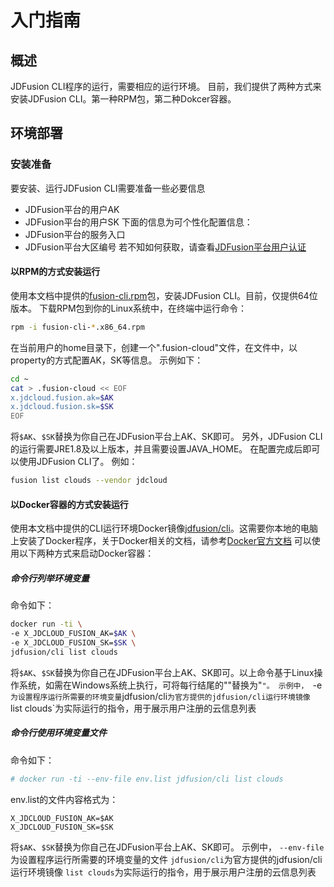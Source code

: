 # 入门指南
## 概述
JDFusion CLI程序的运行，需要相应的运行环境。
目前，我们提供了两种方式来安装JDFusion CLI。第一种RPM包，第二种Dokcer容器。
## 环境部署
### 安装准备
要安装、运行JDFusion CLI需要准备一些必要信息
* JDFusion平台的用户AK
* JDFusion平台的用户SK
下面的信息为可个性化配置信息：
* JDFusion平台的服务入口
* JDFusion平台大区编号
若不知如何获取，请查看[JDFusion平台用户认证](https://github.com/jdfusion/jdfusion.github.io)
#### 以RPM的方式安装运行
使用本文档中提供的[fusion-cli.rpm](http://jd-fusion-pub-storage.oss.cn-north-1.jcloudcs.com/releases/cli/rpm/fusion-cli-0.1.2~RELEASE.x86_64.rpm)包，安装JDFusion CLI。目前，仅提供64位版本。
下载RPM包到你的Linux系统中，在终端中运行命令：
```bash
rpm -i fusion-cli-*.x86_64.rpm
```
在当前用户的home目录下，创建一个".fusion-cloud"文件，在文件中，以property的方式配置AK，SK等信息。
示例如下：
```bash
cd ~
cat > .fusion-cloud << EOF
x.jdcloud.fusion.ak=$AK
x.jdcloud.fusion.sk=$SK
EOF
```
将`$AK`、`$SK`替换为你自己在JDFusion平台上AK、SK即可。
另外，JDFusion CLI的运行需要JRE1.8及以上版本，并且需要设置JAVA_HOME。
在配置完成后即可以使用JDFusion CLI了。
例如：
```bash
fusion list clouds --vendor jdcloud
```
#### 以Docker容器的方式安装运行
使用本文档中提供的CLI运行环境Docker镜像[jdfusion/cli](https://hub.docker.com/r/jdfusion/cli/)。这需要你本地的电脑上安装了Docker程序，关于Docker相关的文档，请参考[Docker官方文档](https://www.docker.com/)
可以使用以下两种方式来启动Docker容器：
##### 命令行列举环境变量
命令如下：
```bash
docker run -ti \
-e X_JDCLOUD_FUSION_AK=$AK \
-e X_JDCLOUD_FUSION_SK=$SK \
jdfusion/cli list clouds
```
将`$AK`、`$SK`替换为你自己在JDFusion平台上AK、SK即可。以上命令基于Linux操作系统，如需在Windows系统上执行，可将每行结尾的"\"替换为"`"。
示例中，
`-e` 为设置程序运行所需要的环境变量
`jdfusion/cli`为官方提供的jdfusion/cli运行环境镜像
`list clouds`为实际运行的指令，用于展示用户注册的云信息列表
##### 命令行使用环境变量文件
命令如下：
```bash
# docker run -ti --env-file env.list jdfusion/cli list clouds
```
env.list的文件内容格式为：
```properties
X_JDCLOUD_FUSION_AK=$AK
X_JDCLOUD_FUSION_SK=$SK
```
将`$AK`、`$SK`替换为你自己在JDFusion平台上AK、SK即可。
示例中，
`--env-file` 为设置程序运行所需要的环境变量的文件
`jdfusion/cli`为官方提供的jdfusion/cli运行环境镜像
`list clouds`为实际运行的指令，用于展示用户注册的云信息列表
